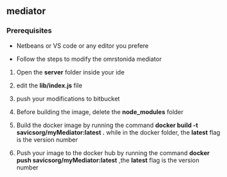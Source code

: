 ## mediator ##

### Prerequisites ###
* Netbeans or VS code or any editor you prefere



* Follow the steps to modify the omrstonida mediator

1. Open the **server** folder inside your ide

2. edit the **lib/index.js** file

3. push your modifications to bitbucket

4. Before building the image, delete the **node_modules** folder

5. Build the docker image by running the command  **docker build -t  savicsorg/myMediator:latest .**  while in the docker folder, the **latest** flag is the version number

6. Push your image to the docker hub by running the command **docker push savicsorg/myMediator:latest** ,the **latest** flag is the version number

